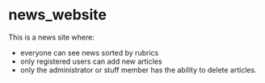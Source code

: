 # news_website
This is a news site where:
- everyone can see news sorted by rubrics
- only registered users can add new articles
- only the administrator or stuff member has the ability to delete articles.
